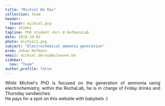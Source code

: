 ```yaml
---
title: "Michiel De Ras"
collection: team
header:
  teaser: michiel.png
tags: alumni
tagline: PhD student <br> @ HofkensLab
date: 2019-10-02
photo: michiel2.png
subject: "Electrochemical ammonia generation"
prom: Johan Hofkens
email: michiel.deras@kuleuven.be
sidebar:
  nav: "Team"
author_profile: false
---
```

<p align= "justify">
While Michiel's PhD is focused on the generation of ammonia using electrochemistry, within the RochaLab, he is in charge of Friday drinks and Thursday sandwiches.<br>
He pays for a spot on this website with babybels :)
